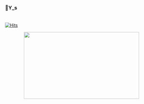 ### 👋Y_s
#
<!--
**WeeYoungSeok/WeeYoungSeok** is a ✨ _special_ ✨ repository because its `README.md` (this file) appears on your GitHub profile.

Here are some ideas to get you started:

- 🔭 I’m currently working on ...
- 🌱 I’m currently learning ...
- 👯 I’m looking to collaborate on ...
- 🤔 I’m looking for help with ...
- 💬 Ask me about ...
- 📫 How to reach me: ...
- 😄 Pronouns: ...
- ⚡ Fun fact: ...
-->
[![Hits](https://hits.seeyoufarm.com/api/count/incr/badge.svg?url=https%3A%2F%2Fgithub.com%2FWeeYoungSeok&count_bg=%2379C83D&title_bg=%23555555&icon=&icon_color=%23E7E7E7&title=hits&edge_flat=false)](https://hits.seeyoufarm.com)
<br/>

<div align="left" style="width:380px;
    height:220px;
    overflow:hidden;
    margin:0 auto;">
    <img style="width:100%;
    height:100%;
    object-fit:cover;" src="https://github-readme-stats.vercel.app/api?username=WeeYoungSeok"/>
    <img style="width:100%;
    height:100%;
    object-fit:cover;" src="https://github-readme-stats.vercel.app/api/top-langs/?username=WeeYoungSeok&layout=compact&theme=tokyonight"/>
</div>

